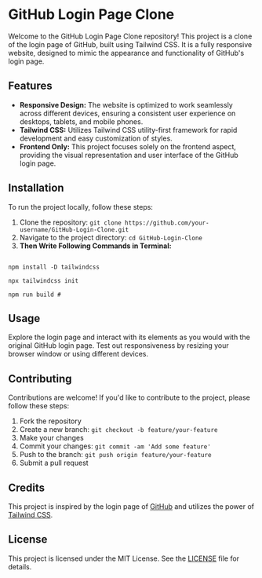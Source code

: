 # GitHub Login Page Clone

Welcome to the GitHub Login Page Clone repository! This project is a clone of the login page of GitHub, built using Tailwind CSS. It is a fully responsive website, designed to mimic the appearance and functionality of GitHub's login page.

## Features

- **Responsive Design:** The website is optimized to work seamlessly across different devices, ensuring a consistent user experience on desktops, tablets, and mobile phones.
- **Tailwind CSS:** Utilizes Tailwind CSS utility-first framework for rapid development and easy customization of styles.
- **Frontend Only:** This project focuses solely on the frontend aspect, providing the visual representation and user interface of the GitHub login page.

## Installation

To run the project locally, follow these steps:

1. Clone the repository: `git clone https://github.com/your-username/GitHub-Login-Clone.git`
2. Navigate to the project directory: `cd GitHub-Login-Clone`
3. **Then Write Following Commands in Terminal:**
 ```npm init -y

npm install -D tailwindcss

npx tailwindcss init

npm run build #
```


## Usage

Explore the login page and interact with its elements as you would with the original GitHub login page. Test out responsiveness by resizing your browser window or using different devices.

## Contributing

Contributions are welcome! If you'd like to contribute to the project, please follow these steps:

1. Fork the repository
2. Create a new branch: `git checkout -b feature/your-feature`
3. Make your changes
4. Commit your changes: `git commit -am 'Add some feature'`
5. Push to the branch: `git push origin feature/your-feature`
6. Submit a pull request

## Credits

This project is inspired by the login page of [GitHub](https://www.GitHub.com/) and utilizes the power of [Tailwind CSS](https://tailwindcss.com/).

## License

This project is licensed under the MIT License. See the [LICENSE](LICENSE) file for details.

